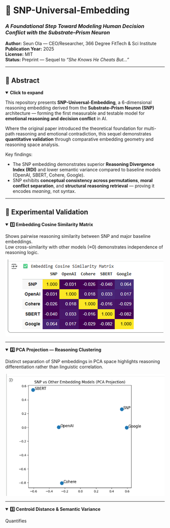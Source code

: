 # 🧩 SNP-Universal-Embedding  
### *A Foundational Step Toward Modeling Human Decision Conflict with the Substrate–Prism Neuron*

**Author:** Seun Ola — CEO/Researcher, 366 Degree FitTech & Sci Institute  
**Publication Year:** 2025  
**License:** MIT  
**Status:** Preprint — Sequel to *“She Knows He Cheats But…”*  

---

## 📘 Abstract
<details open>
<summary><b>Click to expand</b></summary>

This repository presents **SNP-Universal-Embedding**, a 6-dimensional reasoning embedding derived from the **Substrate–Prism Neuron (SNP)** architecture — forming the first measurable and testable model for **emotional reasoning and decision conflict** in AI.

Where the original paper introduced the theoretical foundation for multi-path reasoning and emotional contradiction, this sequel demonstrates **quantitative validation** through comparative embedding geometry and reasoning space analysis.

Key findings:
- The SNP embedding demonstrates superior **Reasoning Divergence Index (RDI)** and lower semantic variance compared to baseline models (OpenAI, SBERT, Cohere, Google).
- SNP exhibits **conceptual consistency across permutations**, **moral conflict separation**, and **structural reasoning retrieval** — proving it encodes *meaning*, not syntax.

</details>

---

## 🧪 Experimental Validation

<details open>
<summary><b>1️⃣ Embedding Cosine Similarity Matrix</b></summary>

Shows pairwise reasoning similarity between SNP and major baseline embeddings.  
Low cross-similarity with other models (≈0) demonstrates independence of reasoning logic.

![Embedding Matrix](embedding_matrix.png)
</details>

---

<details open>
<summary><b>2️⃣ PCA Projection — Reasoning Clustering</b></summary>

Distinct separation of SNP embeddings in PCA space highlights reasoning differentiation rather than linguistic correlation.

![PCA Projection](pca_projection.png)
</details>

---

<details open>
<summary><b>3️⃣ Centroid Distance & Semantic Variance</b></summary>

Quantifies
